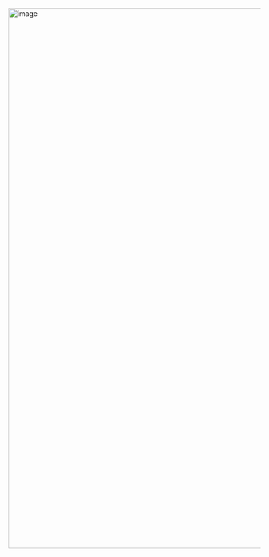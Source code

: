 <img width="1080" height="1080" alt="image" src="https://github.com/user-attachments/assets/bec62c28-f8ac-48c4-9767-c923ef0ef708" />
